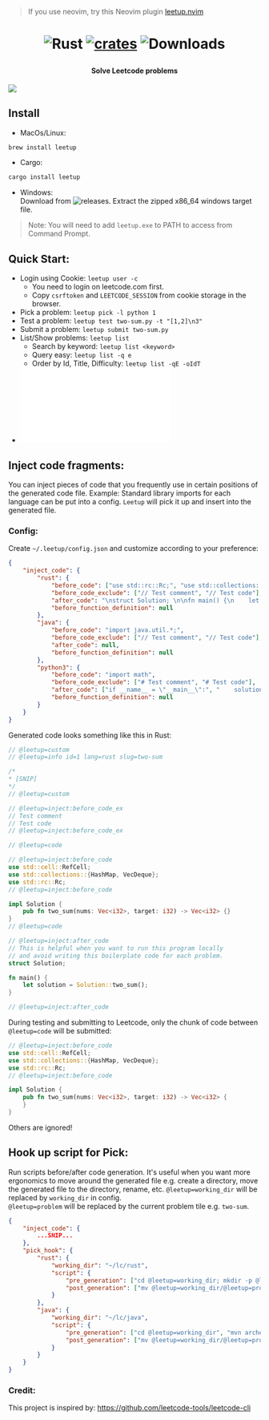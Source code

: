 > If you use neovim, try this Neovim plugin [leetup.nvim](https://github.com/dragfire/leetup.nvim)

<h1 align="center">

![Rust](https://github.com/dragfire/leetup/workflows/Rust/badge.svg) [![crates](https://img.shields.io/crates/v/leetup.svg)](https://crates.io/crates/leetup) ![Downloads](https://img.shields.io/crates/d/leetup)

</h1>

<h4 align="center">Solve Leetcode problems</h4>

![](assets/leetup.gif)

## Install
- MacOs/Linux:
```sh
brew install leetup
```

- Cargo:
```sh
cargo install leetup
```
- Windows:  
Download from ![releases](https://github.com/dragfire/leetup/releases). Extract the zipped x86_64 windows target file.
> Note: You will need to add `leetup.exe` to PATH to access from Command Prompt.

## Quick Start:
- Login using Cookie: `leetup user -c`
  - You need to login on leetcode.com first.
  - Copy `csrftoken` and `LEETCODE_SESSION` from cookie storage in the browser.
- Pick a problem: `leetup pick -l python 1`
- Test a problem: `leetup test two-sum.py -t "[1,2]\n3"`
- Submit a problem: `leetup submit two-sum.py`
- List/Show problems: `leetup list`
    - Search by keyword: `leetup list <keyword>`
    - Query easy: `leetup list -q e`
    - Order by Id, Title, Difficulty: `leetup list -qE -oIdT`  
- ![More Commands](docs/usage.md)

## Inject code fragments:
You can inject pieces of code that you frequently use in certain positions of the generated code file. Example: Standard library imports for each language can be put into a config. `Leetup` will pick it up and insert into the generated file.  

### Config:
Create `~/.leetup/config.json` and customize according to your preference:
```json
{
    "inject_code": {
        "rust": {
            "before_code": ["use std::rc::Rc;", "use std::collections::{HashMap, VecDeque};", "use std::cell::RefCell;"],
            "before_code_exclude": ["// Test comment", "// Test code"],
            "after_code": "\nstruct Solution; \n\nfn main() {\n    let solution = Solution::$func();\n\n}\n",
            "before_function_definition": null
        },
        "java": {
            "before_code": "import java.util.*;",
            "before_code_exclude": ["// Test comment", "// Test code"],
            "after_code": null,
            "before_function_definition": null
        },
        "python3": {
            "before_code": "import math",
            "before_code_exclude": ["# Test comment", "# Test code"],
            "after_code": ["if __name__ = \"__main__\":", "    solution = Solution()"],
            "before_function_definition": null
        }
    }
}
```
Generated code looks something like this in Rust:
```rust
// @leetup=custom
// @leetup=info id=1 lang=rust slug=two-sum

/*
* [SNIP]
*/
// @leetup=custom

// @leetup=inject:before_code_ex
// Test comment
// Test code
// @leetup=inject:before_code_ex

// @leetup=code

// @leetup=inject:before_code
use std::cell::RefCell;
use std::collections::{HashMap, VecDeque};
use std::rc::Rc;
// @leetup=inject:before_code

impl Solution {
    pub fn two_sum(nums: Vec<i32>, target: i32) -> Vec<i32> {}
}
// @leetup=code

// @leetup=inject:after_code
// This is helpful when you want to run this program locally
// and avoid writing this boilerplate code for each problem.
struct Solution;

fn main() {
    let solution = Solution::two_sum();
}

// @leetup=inject:after_code
```

During testing and submitting to Leetcode, only the chunk of code between `@leetup=code` will be submitted:
```rust
// @leetup=inject:before_code
use std::cell::RefCell;
use std::collections::{HashMap, VecDeque};
use std::rc::Rc;
// @leetup=inject:before_code

impl Solution {
    pub fn two_sum(nums: Vec<i32>, target: i32) -> Vec<i32> {
    }
}
```
Others are ignored!

## Hook up script for Pick:
Run scripts before/after code generation. It's useful when you want more ergonomics to move 
around the generated file e.g. create a directory, move the generated file to the directory, rename, etc.
`@leetup=working_dir` will be replaced by `working_dir` in config.  
`@leetup=problem` will be replaced by the current problem tile e.g. `two-sum`.
```json
{
    "inject_code": {
        ...SNIP...
    },
    "pick_hook": {
        "rust": {
            "working_dir": "~/lc/rust",
            "script": {
                "pre_generation": ["cd @leetup=working_dir; mkdir -p @leetup=problem"],
                "post_generation": ["mv @leetup=working_dir/@leetup=problem.rs @leetup=working_dir/@leetup=problem/Solution.rs"]
            }
        },
        "java": {
            "working_dir": "~/lc/java",
            "script": {
                "pre_generation": ["cd @leetup=working_dir", "mvn archetype:generate -DartifactId=@leetup=problem  -DgroupId=leetup  -DarchetypeGroupId=org.apache.maven.archetypes -DarchetypeArtifactId=maven-archetype-quickstart -DarchetypeVersion=1.4 -DinteractiveMode=false"], 
                "post_generation": ["mv @leetup=working_dir/@leetup=problem.java @leetup=working_dir/@leetup=problem/src/main/java/App.java"]
            }
        }
    }
}
```

### Credit:
This project is inspired by: https://github.com/leetcode-tools/leetcode-cli
